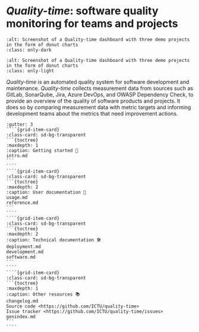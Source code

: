 # *Quality-time*: software quality monitoring for teams and projects

```{image} screenshots/projects_dashboard_dark.png
:alt: Screenshot of a Quality-time dashboard with three demo projects in the form of donut charts
:class: only-dark
```

```{image} screenshots/projects_dashboard.png
:alt: Screenshot of a Quality-time dashboard with three demo projects in the form of donut charts
:class: only-light
```

*Quality-time* is an automated quality system for software development and maintenance. *Quality-time* collects measurement data from sources such as GitLab, SonarQube, Jira, Azure DevOps, and OWASP Dependency Check, to provide an overview of the quality of software products and projects. It does so by comparing measurement data with metric targets and informing development teams about the metrics that need improvement actions.

`````{grid} 2
:gutter: 3
````{grid-item-card}
:class-card: sd-bg-transparent
```{toctree}
:maxdepth: 1
:caption: Getting started 👋
intro.md
```
````
````{grid-item-card}
:class-card: sd-bg-transparent
```{toctree}
:maxdepth: 2
:caption: User documentation 📗
usage.md
reference.md
```
````
````{grid-item-card}
:class-card: sd-bg-transparent
```{toctree}
:maxdepth: 2
:caption: Technical documentation 🛠
deployment.md
development.md
software.md
```
````
````{grid-item-card}
:class-card: sd-bg-transparent
```{toctree}
:maxdepth: 1
:caption: Other resources 📚
changelog.md
Source code <https://github.com/ICTU/quality-time>
Issue tracker <https://github.com/ICTU/quality-time/issues>
genindex.md
```
````
`````
